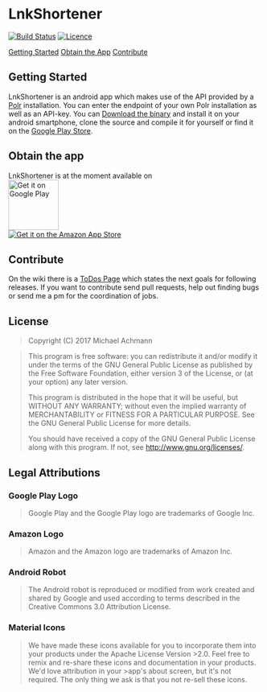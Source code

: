 # LnkShortener
[![Build Status](https://travis-ci.org/michaelachmann/LnkShortener.svg?branch=master)](https://travis-ci.org/michaelachmann/LnkShortener) [![Licence](https://img.shields.io/badge/license-GPLv3-blue.svg)](https://img.shields.io/badge/license-GPLv3-blue.svg)

[Getting Started](#getting-started) [Obtain the App](#obtain-app) [Contribute](#contribute)

## Getting Started
LnkShortener is an android app which makes use of the API provided by a [Polr](https://github.com/Cydrobolt/polr) installation. You can enter the endpoint of your own Polr installation as well as an API-key. You can [Download the binary](releases/tag/1.0) and install it on your android smartphone, clone the source and compile it for yourself or find it on the [Google Play Store](https://1n.pm/lnkshortener).

## Obtain the app
LnkShortener is at the moment available on <br />
<a href='https://1n.pm/lnkshortener'>
<img alt='Get it on Google Play' height='100' src='https://play.google.com/intl/en_us/badges/images/generic/en_badge_web_generic.png'/></a>
<br>
<a href='https://1n.pm/lnk_amzn'><img alt='Get it on the Amazon App Store' src='https://images-na.ssl-images-amazon.com/images/G/01/mobile-apps/devportal2/res/images/amazon-underground-app-us-black.png'></a>

## Contribute
On the wiki there is a [ToDos Page](/wiki/ToDo) which states the next goals for following releases. If you want to contribute send pull requests, help out finding bugs or send me a pm for the coordination of jobs.

## License 
> Copyright (C) 2017 Michael Achmann

>This program is free software: you can redistribute it and/or modify
>it under the terms of the GNU General Public License as published by
>the Free Software Foundation, either version 3 of the License, or
>(at your option) any later version.
>
>This program is distributed in the hope that it will be useful,
>but WITHOUT ANY WARRANTY; without even the implied warranty of
>MERCHANTABILITY or FITNESS FOR A PARTICULAR PURPOSE.  See the
>GNU General Public License for more details.
>
>You should have received a copy of the GNU General Public License
>along with this program.  If not, see <http://www.gnu.org/licenses/>.

## Legal Attributions
### Google Play Logo
>Google Play and the Google Play logo are trademarks of Google Inc.

### Amazon Logo
>Amazon and the Amazon logo are trademarks of Amazon Inc.

### Android Robot
>The Android robot is reproduced or modified from work created and shared by Google and used according to terms described in the Creative Commons 3.0 Attribution License.

### Material Icons
>We have made these icons available for you to incorporate them into your products under the Apache License Version >2.0. Feel free to remix and re-share these icons and documentation in your products. We'd love attribution in your >app's about screen, but it's not required. The only thing we ask is that you not re-sell these icons.
